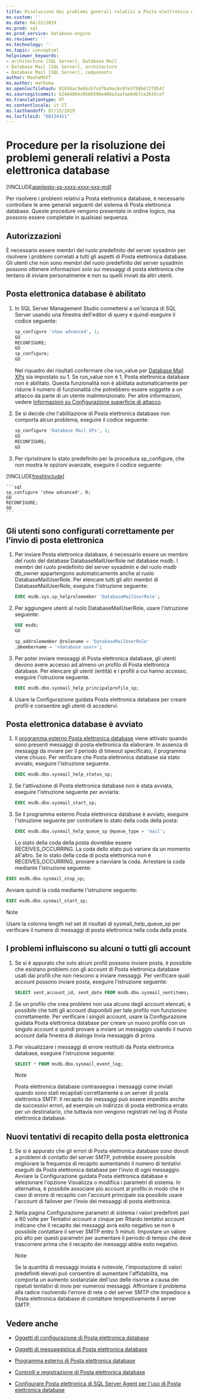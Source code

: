 ```yaml
---
title: Risoluzione dei problemi generali relativi a Posta elettronica database con SQL Server | Microsoft Docs
ms.custom: ''
ms.date: 04/22/2019
ms.prod: sql
ms.prod_service: database-engine
ms.reviewer: ''
ms.technology: ''
ms.topic: conceptual
helpviewer_keywords:
- architecture [SQL Server], Database Mail
- Database Mail [SQL Server], architecture
- Database Mail [SQL Server], components
author: MashaMSFT
ms.author: mathoma
ms.openlocfilehash: 01b58ac9ebbcb7cdfba9ac8c8fe3f58b67278547
ms.sourcegitcommit: b2464064c0566590e486a3aafae6d67ce2645cef
ms.translationtype: HT
ms.contentlocale: it-IT
ms.lasthandoff: 07/15/2019
ms.locfileid: "68134411"
---
```

# <a name="general-database-mail-troubleshooting-steps"></a>Procedure per la risoluzione dei problemi generali relativi a Posta elettronica database 
[!INCLUDE[appliesto-ss-xxxx-xxxx-xxx-md](../../includes/appliesto-ss-xxxx-xxxx-xxx-md.md)]

Per risolvere i problemi relativi a Posta elettronica database, è necessario controllare le aree generali seguenti del sistema di Posta elettronica database. Queste procedure vengono presentate in ordine logico, ma possono essere completate in qualsiasi sequenza.

## <a name="permissions"></a>Autorizzazioni

È necessario essere membri del ruolo predefinito del server sysadmin per risolvere i problemi correlati a tutti gli aspetti di Posta elettronica database. Gli utenti che non sono membri del ruolo predefinito del server sysadmin possono ottenere informazioni solo sui messaggi di posta elettronica che tentano di inviare personalmente e non su quelli inviati da altri utenti.

## <a name="is-database-mail-enabled"></a>Posta elettronica database è abilitato

1. In SQL Server Management Studio connettersi a un'istanza di SQL Server usando una finestra dell'editor di query e quindi eseguire il codice seguente:

    ```sql
    sp_configure 'show advanced', 1; 
    GO
    RECONFIGURE;
    GO
    sp_configure;
    GO
    ```

   Nel riquadro dei risultati confermare che run_value per [Database Mail XPs](../../database-engine/configure-windows/database-mail-xps-server-configuration-option.md) sia impostato su 1.
   Se run_value non è 1, Posta elettronica database non è abilitato. Questa funzionalità non è abilitata automaticamente per ridurre il numero di funzionalità che potrebbero essere soggette a un attacco da parte di un utente malintenzionato. Per altre informazioni, vedere [Informazioni su Configurazione superficie di attacco](../security/surface-area-configuration.md).

1. Se si decide che l'abilitazione di Posta elettronica database non comporta alcun problema, eseguire il codice seguente:

    ```sql
    sp_configure 'Database Mail XPs', 1; 
    GO
    RECONFIGURE;
    GO
    ```

1. Per ripristinare lo stato predefinito per la procedura sp_configure, che non mostra le opzioni avanzate, eseguire il codice seguente:

[!INCLUDE[freshInclude](../../includes/paragraph-content/fresh-note-steps-feedback.md)]

    ```sql 
    sp_configure 'show advanced', 0; 
    GO
    RECONFIGURE;
    GO
    ```

## <a name="are-users-properly-configured-to-send-mail"></a>Gli utenti sono configurati correttamente per l'invio di posta elettronica

1. Per inviare Posta elettronica database, è necessario essere un membro del ruolo del database DatabaseMailUserRole nel database msdb. I membri del ruolo predefinito del server sysadmin e del ruolo msdb db_owner appartengono automaticamente anche al ruolo DatabaseMailUserRole. Per elencare tutti gli altri membri di DatabaseMailUserRole, eseguire l'istruzione seguente:

    ```sql
    EXEC msdb.sys.sp_helprolemember 'DatabaseMailUserRole';
    ```

1. Per aggiungere utenti al ruolo DatabaseMailUserRole, usare l'istruzione seguente:

    ```sql
    USE msdb;
    GO
    
    sp_addrolemember @rolename = 'DatabaseMailUserRole'
    ,@membername = '<database user>';
    ```

1. Per poter inviare messaggi di Posta elettronica database, gli utenti devono avere accesso ad almeno un profilo di Posta elettronica database. Per elencare gli utenti (entità) e i profili a cui hanno accesso, eseguire l'istruzione seguente.

    ```sql
    EXEC msdb.dbo.sysmail_help_principalprofile_sp;
    ```

1. Usare la Configurazione guidata Posta elettronica database per creare profili e consentire agli utenti di accedervi.
 
## <a name="is-database-mail-started"></a>Posta elettronica database è avviato

1. Il [programma esterno Posta elettronica database](database-mail-external-program.md) viene attivato quando sono presenti messaggi di posta elettronica da elaborare. In assenza di messaggi da inviare per il periodo di timeout specificato, il programma viene chiuso. Per verificare che Posta elettronica database sia stato avviato, eseguire l'istruzione seguente.

    ```sql
    EXEC msdb.dbo.sysmail_help_status_sp;
    ```
1. Se l'attivazione di Posta elettronica database non è stata avviata, eseguire l'istruzione seguente per avviarla:

    ```sql
    EXEC msdb.dbo.sysmail_start_sp;
    ```

1. Se il programma esterno Posta elettronica database è avviato, eseguire l'istruzione seguente per controllare lo stato della coda della posta:

    ```sql
    EXEC msdb.dbo.sysmail_help_queue_sp @queue_type = 'mail';
    ```
  
   Lo stato della coda della posta dovrebbe essere RECEIVES_OCCURRING. La coda dello stato può variare da un momento all'altro. Se lo stato della coda di posta elettronica non è RECEIVES_OCCURRING, provare a riavviare la coda. Arrestare la coda mediante l'istruzione seguente:
   
```sql
EXEC msdb.dbo.sysmail_stop_sp;
```

Avviare quindi la coda mediante l'istruzione seguente:

```sql
EXEC msdb.dbo.sysmail_start_sp;
```

  > [!NOTE]
  >  Usare la colonna length nel set di risultati di sysmail_help_queue_sp per verificare il numero di messaggi di posta elettronica nella coda della posta.

## <a name="do-problems-affect-some-or-all-accounts"></a>I problemi influiscono su alcuni o tutti gli account

1. Se si è appurato che solo alcuni profili possono inviare posta, è possibile che esistano problemi con gli account di Posta elettronica database usati dai profili che non riescono a inviare messaggi. Per verificare quali account possono inviare posta, eseguire l'istruzione seguente:

    ```sql
    SELECT sent_account_id, sent_date FROM msdb.dbo.sysmail_sentitems;
    ```

1. Se un profilo che crea problemi non usa alcuno degli account elencati, è possibile che tutti gli account disponibili per tale profilo non funzionino correttamente. Per verificare i singoli account, usare la Configurazione guidata Posta elettronica database per creare un nuovo profilo con un singolo account e quindi provare a inviare un messaggio usando il nuovo account dalla finestra di dialogo Invia messaggio di prova. 
1. Per visualizzare i messaggi di errore restituiti da Posta elettronica database, eseguire l'istruzione seguente:

    ```sql
    SELECT * FROM msdb.dbo.sysmail_event_log;
    ```

   > [!NOTE]
   > Posta elettronica database contrassegna i messaggi come inviati quando sono stati recapitati correttamente a un server di posta elettronica SMTP. Il recapito dei messaggi può essere impedito anche da successivi errori, ad esempio un indirizzo di posta elettronica errato per un destinatario, che tuttavia non vengono registrati nel log di Posta elettronica database.

## <a name="retry-mail-delivery"></a>Nuovi tentativi di recapito della posta elettronica

1. Se si è appurato che gli errori di Posta elettronica database sono dovuti a problemi di contatto del server SMTP, potrebbe essere possibile migliorare la frequenza di recapito aumentando il numero di tentativi eseguiti da Posta elettronica database per l'invio di ogni messaggio. Avviare la Configurazione guidata Posta elettronica database e selezionare l'opzione Visualizza o modifica i parametri di sistema. In alternativa, è possibile associare più account al profilo in modo che in caso di errore di recapito con l'account principale sia possibile usare l'account di failover per l'invio dei messaggi di posta elettronica.
1. Nella pagina Configurazione parametri di sistema i valori predefiniti pari a 60 volte per Tentativi account e cinque per Ritardo tentativi account indicano che il recapito dei messaggi avrà esito negativo se non è possibile contattare il server SMTP entro 5 minuti. Impostare un valore più alto per questi parametri per aumentare il periodo di tempo che deve trascorrere prima che il recapito dei messaggi abbia esito negativo.

    > [!NOTE]
    > Se la quantità di messaggi inviata è notevole, l'impostazione di valori predefiniti elevati può consentire di aumentare l'affidabilità, ma comporta un aumento sostanziale dell'uso delle risorse a causa dei ripetuti tentativi di invio per numerosi messaggi. Affrontare il problema alla radice risolvendo l'errore di rete o del server SMTP che impedisce a Posta elettronica database di contattare tempestivamente il server SMTP.



##  <a name="RelatedContent"></a> Vedere anche
  
-   [Oggetti di configurazione di Posta elettronica database](../../relational-databases/database-mail/database-mail-configuration-objects.md)  
  
-   [Oggetti di messaggistica di Posta elettronica database](../../relational-databases/database-mail/database-mail-messaging-objects.md)  
  
-   [Programma esterno di Posta elettronica database](../../relational-databases/database-mail/database-mail-external-program.md)  
  
-   [Controlli e registrazione di Posta elettronica database](../../relational-databases/database-mail/database-mail-log-and-audits.md)  
  
-   [Configurare Posta elettronica di SQL Server Agent per l'uso di Posta elettronica database](../../relational-databases/database-mail/configure-sql-server-agent-mail-to-use-database-mail.md)  
  
  
  
